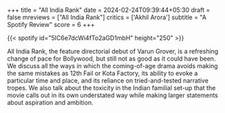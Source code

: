 +++
title = "All India Rank"
date = 2024-02-24T09:39:44+05:30
draft = false
mreviews = ["All India Rank"]
critics = ['Akhil Arora']
subtitle = "A Spotify Review"
score = 6
+++

{{< spotify id="5IC6e7dcWi4fTo2aGD1mbH" height="250" >}}

All India Rank, the feature directorial debut of Varun Grover, is a refreshing change of pace for Bollywood, but still not as good as it could have been. We discuss all the ways in which the coming-of-age drama avoids making the same mistakes as 12th Fail or Kota Factory, its ability to evoke a particular time and place, and its reliance on tried-and-tested narrative tropes. We also talk about the toxicity in the Indian familial set-up that the movie calls out in its own understated way while making larger statements about aspiration and ambition.
